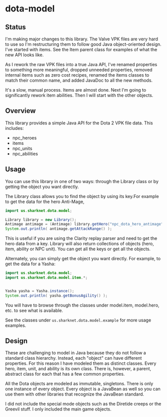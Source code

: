# dota-model

## Status
I'm making major changes to this library. The Valve VPK files are very hard to use so I'm restructuring them to follow good Java object-oriented design. I've started with items. See the Item parent class for examples of what the new API looks like.

As I rework the raw VPK files into a true Java API, I've renamed properties to something more meaningful, dropped unneeded properties, removed internal items such as zero cost recipes, renamed the items classes to match their common name, and added JavaDoc to all the new methods.

It's a slow, manual process. Items are almost done. Next I'm going to significantly rework item abilities. Then I will start with the other objects.

## Overview
This library provides a simple Java API for the Dota 2 VPK file data. This includes:
 
 * npc_heroes
 * items
 * npc_units
 * npc_abilities
 
## Usage
You can use this library in one of two ways: through the Library class or by getting the object you want directly.

The Library class allows you to find the object by using its key.For example to get the data for the hero Anti-Mage,

```java
import us.sharknet.dota.model;

Library library = new Library();
Antimage antimage = (Antimage) library.getHero("npc_dota_hero_antimage");
System.out.println( antimage.getAttackRange() );
```  

This is useful if you are using the Clarity replay parser and need to get the hero data from a key. Library will also return collections of objects (hero, item, ability or NPC unit). You can get all the keys or get all the objects.
  
Alternately, you can simply get the object you want directly. For example, to get the data for a Yasha:

```java
import us.sharknet.dota.model;
import us.sharknet.dota.model.item.*;


Yasha yasha = Yasha.instance();
System.out.println( yasha.getBonusAgility() );
```  

You will have to browse through the classes under model.item, model.hero, etc. to see what is available.

See the classes under ```us.sharknet.dota.model.example``` for more usage examples.

## Design
 
These are challenging to model in Java because they do not follow a standard class hierarchy. Instead, each "object" can have different properties. For this reason I have modeled them as distinct classes. Every hero, item, unit, and ability is its own class. There is, however, a parent, abstract class for each that has a few common properties.
 
All the Dota objects are modeled as immutable, singletons. There is only one instance of every object. Every object is a JavaBean as well so you can use them with other libraries that recognize the JavaBean standard.

I did not include the special mode objects such as the Diretide creeps or the Greevil stuff. I only included the main game objects.
